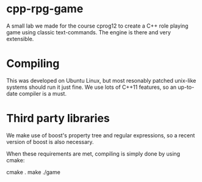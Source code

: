 cpp-rpg-game
============

A small lab we made for the course cprog12 to create a C++ role playing game using classic text-commands. The engine is there and very extensible.

Compiling
=========

This was developed on Ubuntu Linux, but most resonably patched unix-like systems should run it just fine.
We use lots of C++11 features, so an up-to-date compiler is a must.

Third party libraries
=====================

We make use of boost's property tree and regular expressions, so a recent version of boost is also necessary.

When these requirements are met, compiling is simply done by using cmake:

cmake .
make 
./game


